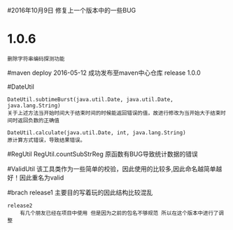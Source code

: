 #2016年10月9日
修复上一个版本中的一些BUG

# 1.0.6
    删除字符串编码探测功能

#maven deploy
    2016-05-12 成功发布至maven中心仓库
    release 1.0.0


#DateUtil

    
    DateUtil.subtimeBurst(java.util.Date, java.util.Date, java.lang.String)
    关于上述方法当开始时间大于结束时间的时候能返回错误的值，故进行修改为当开始大于结束时间时返回负数的正确值
    
    DateUtil.calculate(java.util.Date, int, java.lang.String)
    原计算方式错误，导致结果错误。


#RegUtil
    RegUtil.countSubStrReg
    原函数有BUG导致统计数据的错误

#ValidUtil
    该工具类作为一些简单的校验，因此使用的比较多,因此命名越简单越好！因此重名为valid
    
#brach
    release1
        主要目的写着玩的因此结构比较混乱
        
    release2
        有几个朋友已经在项目中使用 但是因为之前的包名不够规范 所以在这个版本中进行了调整
        
    
